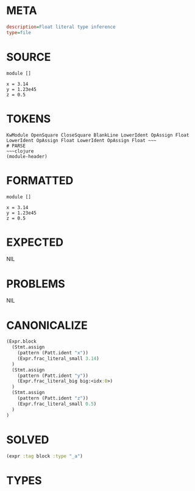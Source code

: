 # META
~~~ini
description=Float literal type inference
type=file
~~~
# SOURCE
~~~roc
module []

x = 3.14
y = 1.23e45
z = 0.5
~~~
# TOKENS
~~~text
KwModule OpenSquare CloseSquare BlankLine LowerIdent OpAssign Float LowerIdent OpAssign Float LowerIdent OpAssign Float ~~~
# PARSE
~~~clojure
(module-header)
~~~
# FORMATTED
~~~roc
module []

x = 3.14
y = 1.23e45
z = 0.5
~~~
# EXPECTED
NIL
# PROBLEMS
NIL
# CANONICALIZE
~~~clojure
(Expr.block
  (Stmt.assign
    (pattern (Patt.ident "x"))
    (Expr.frac_literal_small 3.14)
  )
  (Stmt.assign
    (pattern (Patt.ident "y"))
    (Expr.frac_literal_big big:<idx:0>)
  )
  (Stmt.assign
    (pattern (Patt.ident "z"))
    (Expr.frac_literal_small 0.5)
  )
)
~~~
# SOLVED
~~~clojure
(expr :tag block :type "_a")
~~~
# TYPES
~~~roc
~~~
